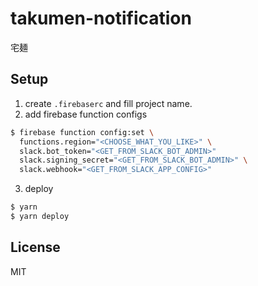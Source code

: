 # takumen-notification
宅麺

## Setup
1. create `.firebaserc` and fill project name.
2. add firebase function configs
  ```sh
  $ firebase function config:set \
    functions.region="<CHOOSE_WHAT_YOU_LIKE>" \
    slack.bot_token="<GET_FROM_SLACK_BOT_ADMIN>"
    slack.signing_secret="<GET_FROM_SLACK_BOT_ADMIN>" \
    slack.webhook="<GET_FROM_SLACK_APP_CONFIG>"
  ```
3. deploy
  ```sh
  $ yarn
  $ yarn deploy
  ```

## License
MIT
